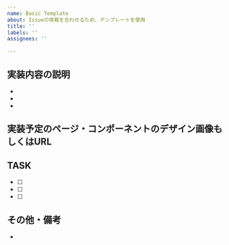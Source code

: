 ```yaml
---
name: Basic Template
about: Issueの体裁を合わせるため、テンプレートを使用
title: ''
labels: ''
assignees: ''

---
```


## 実装内容の説明
- 
- 
- 

## 実装予定のページ・コンポーネントのデザイン画像もしくはURL



## TASK
- [ ] 
- [ ] 
- [ ] 

## その他・備考
-
